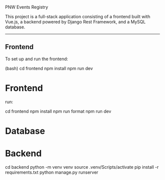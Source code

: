  PNW Events Registry

This project is a full-stack application consisting of a frontend built with Vue.js, a backend powered by Django Rest Framework, and a MySQL database.

---

## Frontend

To set up and run the frontend:

(bash)
cd frontend
npm install
npm run dev

# Frontend

run:

   cd frontend
   npm install
   npm run format
   npm run dev


# Database



# Backend

cd backend
python -m venv venv
source .venv/Scripts/activate
pip install -r requirements.txt
python manage.py runserver